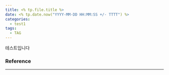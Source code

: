 ```yaml
---
title: <% tp.file.title %>
date: <% tp.date.now("YYYY-MM-DD HH:MM:SS +/- TTTT") %>
categories:
  - test1
tags:
  - TAG
---
```

테스트입니다

### Reference
---

